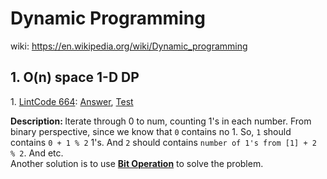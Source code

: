 # Dynamic Programming
wiki: https://en.wikipedia.org/wiki/Dynamic_programming
## 1. O(n) space 1-D DP
<div>
    <p>
        1. 
        <a href="https://www.lintcode.com/problem/counting-bits/description">LintCode 664</a>:  
        <a href="https://github.com/Tony-Hu/ShuaTi-Online.Judge.Problems.Solving/blob/master/src/main/java/dp/LintCode664.java">Answer</a>, 
        <a href="https://github.com/Tony-Hu/ShuaTi-Online.Judge.Problems.Solving/blob/master/src/test/java/dp/LintCode664Test.java">Test</a>
    </p>
    <p><b>Description: </b>Iterate through 0 to num, counting 1's in each number. From binary perspective, since we know that <code>0</code> contains no 1. So, <code>1</code> should contains <code>0 + 1 % 2</code> 1's. And <code>2</code> should contains <code>number of 1's from [1] + 2 % 2</code>. And etc.<br>
    Another solution is to use <b><a href="https://github.com/Tony-Hu/ShuaTi-Online.Judge.Problems.Solving/tree/master/src/main/java/bitOperation#1-count-1-in-a-number">Bit Operation</a></b> to solve the problem.</p>
</div>
